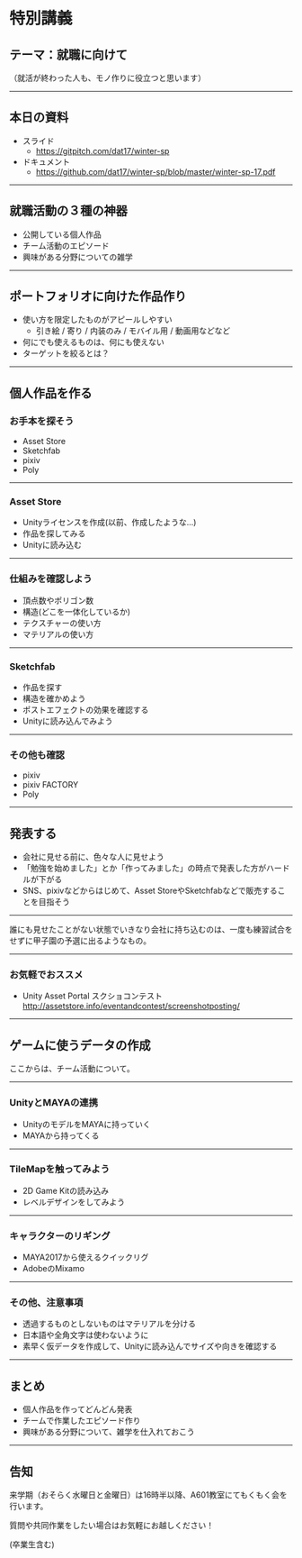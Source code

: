 # 特別講義
## テーマ：就職に向けて
（就活が終わった人も、モノ作りに役立つと思います）

---

## 本日の資料
- スライド
  - https://gitpitch.com/dat17/winter-sp
- ドキュメント
  - https://github.com/dat17/winter-sp/blob/master/winter-sp-17.pdf

---

## 就職活動の３種の神器
- 公開している個人作品
- チーム活動のエピソード
- 興味がある分野についての雑学

---

## ポートフォリオに向けた作品作り
- 使い方を限定したものがアピールしやすい
  - 引き絵 / 寄り / 内装のみ / モバイル用 / 動画用などなど
- 何にでも使えるものは、何にも使えない
- ターゲットを絞るとは？

---

## 個人作品を作る
### お手本を探そう
- Asset Store
- Sketchfab
- pixiv
- Poly

---

### Asset Store
- Unityライセンスを作成(以前、作成したような...)
- 作品を探してみる
- Unityに読み込む

---

### 仕組みを確認しよう
- 頂点数やポリゴン数
- 構造(どこを一体化しているか)
- テクスチャーの使い方
- マテリアルの使い方

---

### Sketchfab
- 作品を探す
- 構造を確かめよう
- ポストエフェクトの効果を確認する
- Unityに読み込んでみよう

---

### その他も確認
- pixiv
- pixiv FACTORY
- Poly

---

## 発表する
- 会社に見せる前に、色々な人に見せよう
- 「勉強を始めました」とか「作ってみました」の時点で発表した方がハードルが下がる
- SNS、pixivなどからはじめて、Asset StoreやSketchfabなどで販売することを目指そう

---

誰にも見せたことがない状態でいきなり会社に持ち込むのは、一度も練習試合をせずに甲子園の予選に出るようなもの。

---

### お気軽でおススメ
-  Unity Asset Portal スクショコンテスト http://assetstore.info/eventandcontest/screenshotposting/

---

## ゲームに使うデータの作成
ここからは、チーム活動について。

---

### UnityとMAYAの連携
- UnityのモデルをMAYAに持っていく
- MAYAから持ってくる

---

### TileMapを触ってみよう
- 2D Game Kitの読み込み
- レベルデザインをしてみよう

---

### キャラクターのリギング
- MAYA2017から使えるクイックリグ
- AdobeのMixamo

---

### その他、注意事項
- 透過するものとしないものはマテリアルを分ける
- 日本語や全角文字は使わないように
- 素早く仮データを作成して、Unityに読み込んでサイズや向きを確認する

---

## まとめ
- 個人作品を作ってどんどん発表
- チームで作業したエピソード作り
- 興味がある分野について、雑学を仕入れておこう

---

## 告知
来学期（おそらく水曜日と金曜日）は16時半以降、A601教室にてもくもく会を行います。

質問や共同作業をしたい場合はお気軽にお越しください！

(卒業生含む)
